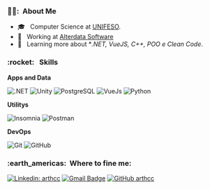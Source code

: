 <h3> 👨‍🦱: &nbsp;About Me </h3>

- 🎓 &nbsp; Computer Science at <a href="https://www.unifeso.edu.br">UNIFESO</a>.
- 💼 &nbsp; Working at <a href="https://www.alterdata.com.br">Alterdata Software</a>
- 🌱 &nbsp; Learning more about **.NET, VueJS, C++, POO e Clean Code*.

<h3> :rocket: &nbsp; Skills </h3>

**Apps and Data**

 
  ![.NET](https://img.shields.io/badge/.NET-5C2D91?style=for-the-badge&logo=.net&logoColor=white)
  ![Unity](https://img.shields.io/badge/Unity-100000?style=for-the-badge&logo=unity&logoColor=white)
  ![PostgreSQL](https://img.shields.io/badge/PostgreSQL-316192?style=for-the-badge&logo=postgresql&logoColor=white)
  ![VueJs](https://img.shields.io/badge/Vue.js-35495E?style=for-the-badge&logo=vue.js&logoColor=4FC08D)
  ![Python](https://img.shields.io/badge/Python-14354C?style=for-the-badge&logo=python&logoColor=white)

**Utilitys**

  ![Insomnia](https://img.shields.io/badge/-Insomnia-333333?style=flat&logo=insomnia)
  ![Postman](https://img.shields.io/badge/-Postman-333333?style=flat&logo=postman)

**DevOps**

  ![Git](https://img.shields.io/badge/-Git-333333?style=flat&logo=git)
  ![GitHub](https://img.shields.io/badge/-GitHub-333333?style=flat&logo=github)


<h3> :earth_americas: &nbsp;Where to fine me: </h3> 

[![Linkedin: arthcc](https://img.shields.io/badge/-arthcc-blue?style=flat-square&logo=Linkedin&logoColor=white&link=https://www.linkedin.com/in/arthcc/)](https://www.linkedin.com/in/arthcc/)
[![Gmail Badge](https://img.shields.io/badge/-arthurdaconceicaocunha@gmail.com-006bed?style=flat-square&logo=Gmail&logoColor=white&link=mailto:SEU-EMAIL)](mailto:arthurdaconceicaocunha@gmail.com)
[![GitHub arthcc]( https://img.shields.io/github/followers/VanessaSwerts?label=follow&style=social)](github.com/arthcc)

